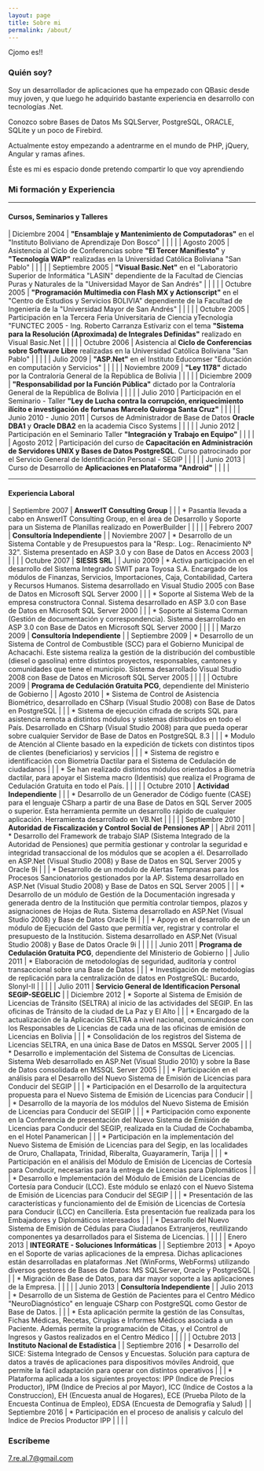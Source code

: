 ```yaml
---
layout: page
title: Sobre mi
permalink: /about/
---
```


Cjomo es!!

### Quién soy?

Soy un desarrollador de aplicaciones que ha empezado con QBasic desde muy joven, y que luego he adquirido bastante experiencia en desarrollo con tecnologías .Net.

Conozco sobre Bases de Datos Ms SQLServer, PostgreSQL, ORACLE, SQLite y un poco de Firebird.

Actualmente estoy empezando a adentrarme en el mundo de PHP, jQuery, Angular y ramas afines.

Éste es mi es espacio donde pretendo compartir lo que voy aprendiendo

### Mi formación y Experiencia

___

#### Cursos, Seminarios y Talleres

| Diciembre 2004  | **"Ensamblaje y Mantenimiento de Computadoras"** en el "Instituto Boliviano de Aprendizaje Don Bosco"   |
|                  |                  |
| Agosto 2005  | Asistencia al Ciclo de Conferencias sobre **"El Tercer Manifiesto"** y **"Tecnología WAP"** realizadas en la Universidad Católica Boliviana "San Pablo"    |
|                  |                  |
| Septiembre 2005  | **"Visual Basic.Net"** en el "Laboratorio Superior de Informática "LASIN" dependiente de la Facultad de Ciencias Puras y Naturales de la "Universidad Mayor de San Andrés"    |
|                  |                  |
| Octubre 2005  | **"Programación Multimedia con Flash MX y Actionscript"** en el "Centro de Estudios y Servicios BOLIVIA" dependiente de la Facultad de Ingeniería de la "Universidad Mayor de San Andrés"    |
|                  |                  |
| Octubre 2005  | Participación en la Tercera Feria Universitaria de Ciencia yTecnología "FUNCTEC 2005 - Ing. Roberto Carranza Estívariz con el tema **"Sistema para la Resolución (Aproximada) de Integrales Definidas"** realizado en Visual Basic.Net    |
|                  |                  |
| Octubre 2006  | Asistencia al **Ciclo de Conferencias sobre Software Libre** realizadas en la Universidad Católica Boliviana "San Pablo"    |
|                  |                  |
| Julio 2009  | **"ASP.Net"** en el Instituto Educomser "Educación en computación y Servicios"    |
|                  |                  |
| Noviembre 2009  | **"Ley 1178"** dictado por la Contraloría General de la República de Bolivia    |
|                  |                  |
| Diciembre 2009  | **"Responsabilidad por la Función Pública"** dictado por la Contraloría General de la República de Bolivia    |
|                  |                  |
| Julio 2010  | Participación en el Seminario - Taller **"Ley de Lucha contra la corrupción, enriquecimiento ilícito e investigación de fortunas Marcelo Quiroga Santa Cruz"**    |
|                  |                  |
| Junio 2010 - Junio 2011  | Cursos de Administrador de Base de Datos **Oracle DBA1** y **Oracle DBA2** en la academia Cisco Systems    |
|                  |                  |
| Junio 2012  | Participación en el Seminario Taller **"Integración y Trabajo en Equipo"**    |
|                  |                  |
| Agosto 2012  | Participación del curso de **Capacitación en Administración de Servidores UNIX y Bases de Datos PostgreSQL**. Curso patrocinado por el Servicio General de Identificación Personal - SEGIP    |
|                  |                  |
| Junio 2013  | Curso de Desarrollo de **Aplicaciones en Plataforma "Android"**    |
|                  |                  |

___

#### Experiencia Laboral

| Septiembre 2007  | **AnswerIT Consulting Group**    |
|                  |  * Pasantía llevada a cabo en AnswerIT Consulting Group, en el área de Desarrollo y Soporte para un Sistema de Planillas realizado en PowerBuilder    |
|                  |                  |
| Febrero 2007   | **Consultoría Independiente**    |
| Noviembre 2007 |  * Desarrollo de un Sistema Contable y de Presupuestos para la "Resp:. Log:. Renacimiento Nº 32". Sistema presentado en ASP 3.0 y con Base de Datos en Access 2003    |
|                  |                  |
| Octubre 2007   | **SIESIS SRL**    |
| Junio 2009 |  * Activa participación en el desarrollo del Sistema Integrado SWIT para Toyosa S.A. Encargado de los módulos de Finanzas, Servicios, Importaciones, Caja, Contabilidad, Cartera y Recursos Humanos. Sistema desarrollado en Visual Studio 2005 con Base de Datos en Microsoft SQL Server 2000    |
|                  |   * Soporte al Sistema Web de la empresa constructora Connal. Sistema desarrollado en ASP 3.0 con Base de Datos en Microsoft SQL Server 2000                  |
|                  |   * Soporte al Sistema Corman (Gestión de documentación y correspondencia). Sistema desarrollado en ASP 3.0 con Base de Datos en Microsoft SQL Server 2000                  |
|                  |                  |
| Marzo 2009   | **Consultoría Independiente**    |
| Septiembre 2009 |  * Desarrollo de un Sistema de Control de Combustible (SCC) para el Gobierno Municipal de Achacachi. Este sistema realiza la gestión de la distribución del combustible (diesel o gasolina) entre distintos proyectos, responsables, cantones y comunidades que tiene el municipio. Sistema desarrollado Visual Studio 2008 con Base de Datos en Microsoft SQL Server 2005    |
|                  |                  |
| Octubre 2009   | **Programa de Cedulación Gratuita PCG**, dependiente del Ministerio de Gobierno    |
| Agosto 2010 |  * Sistema de Control de Asistencia Biométrico, desarrollado en CSharp (Visual Studio 2008) con Base de Datos en PostgreSQL    |
|                  |   * Sistema de ejecución cifrada de scripts SQL para asistencia remota a distintos módulos y sistemas distribuidos en todo el País. Desarrollado en CSharp (Visual Studio 2008) para que pueda operar sobre cualquier Servidor de Base de Datos en PostgreSQL 8.3          |
|                  |   * Modulo de Atención al Cliente basado en la expedición de tickets con distintos tipos de clientes (beneficiarios) y servicios          |
|                  |   * Sistema de registro e identificación con Biometría Dactilar para el Sistema de Cedulación de ciudadanos          |
|                  |   * Se han realizado distintos módulos orientados a Biometría dactilar, para apoyar el Sistema macro (Identisis) que realiza el Programa de Cedulación Gratuita en todo el País.          |
|                  |                  |
| Octubre 2010   | **Actividad Independiente**    |
|                |  * Desarrollo de un Generador de Código fuente (CASE) para el lenguaje CSharp a partir de una Base de Datos en SQL Server 2005 o superior. Esta herramienta permite un desarrollo rápido de cualquier aplicación. Herramienta desarrollado en VB.Net    |
|                  |                  |
| Septiembre 2010   | **Autoridad de Fiscalización y Control Social de Pensiones AP**    |
| Abril 2011 |  * Desarrollo del Framework de trabajo SIAP (Sistema Integrado de la Autoridad de Pensiones) que permitía gestionar y controlar la seguridad e integridad transaccional de los módulos que se acoplen a él. Desarrollado en ASP.Net (Visual Studio 2008) y Base de Datos en SQL Server 2005 y Oracle 9i    |
|                  |   * Desarrollo de un modulo de Alertas Tempranas para los Procesos Sancionatorios gestionados por la AP. Sistema desarrollado en ASP.Net (Visual Studio 2008) y Base de Datos en SQL Server 2005          |
|                  |   * Desarrollo de un módulo de Gestión de la Documentación ingresada y generada dentro de la Institución que permitía controlar tiempos, plazos y asignaciones de Hojas de Ruta. Sistema desarrollado en ASP.Net (Visual Studio 2008) y Base de Datos Oracle 9i          |
|                  |   * Apoyo en el desarrollo de un módulo de Ejecución del Gasto que permitía ver, registrar y controlar el presupuesto de la Institución. Sistema desarrollado en ASP.Net (Visual Studio 2008) y Base de Datos Oracle 9i          |
|                  |                  |
| Junio 2011   | **Programa de Cedulación Gratuita PCG**, dependiente del Ministerio de Gobierno    |
| Julio 2011 |  * Elaboración de metodologías de seguridad, auditoría y control transaccional sobre una Base de Datos    |
|                  |   * Investigación de metodologías de replicación para la centralización de datos en PostgreSQL: Bucardo, SlonyI-II          |
|                  |                  |
| Julio 2011   | **Servicio General de Identificacion Personal SEGIP-SEGELIC**    |
| Diciembre 2012 |  * Soporte al Sistema de Emisión de Licencias de Tránsito (SELTRA) al inicio de las actividades del SEGIP. En las oficinas de Tránsito de la ciudad de La Paz y El Alto    |
|             |  * Encargado de la actualización de la Aplicación SELTRA a nivel nacional, comunicándose con los Responsables de Licencias de cada una de las oficinas de emisión de Licencias en Bolivia    |
|             |  * Consolidación de los registros del Sistema de Licencias SELTRA, en una única Base de Datos en MSSQL Server 2005    |
|             |  * Desarrollo e implementación del Sistema de Consultas de Licencias. Sistema Web desarrollado en ASP.Net (Visual Studio 2010) y sobre la Base de Datos consolidada en MSSQL Server 2005    |
|             |  * Participación en el análisis para el Desarrollo del Nuevo Sistema de Emisión de Licencias para Conducir del SEGIP    |
|             |  * Participación en el Desarrollo de la arquitectura propuesta para el Nuevo Sistema de Emisión de Licencias para Conducir     |
|             |  * Desarrollo de la mayoría de los módulos del Nuevo Sistema de Emisión de Licencias para Conducir del SEGIP    |
|             |  * Participación como exponente en la Conferencia de presentación del Nuevo Sistema de Emisión de Licencias para Conducir del SEGIP, realizada en la Ciudad de Cochabamba, en el Hotel Panamerican    |
|             |  * Participación en la implementación del Nuevo Sistema de Emisión de Licencias para del Segip, en las localidades de Oruro, Challapata, Trinidad, Riberalta, Guayaramerín, Tarija    |
|             |  * Participación en el análisis del Módulo de Emisión de Licencias de Cortesía para Conducir, necesarias para la entrega de Licencias para Diplomáticos    |
|             |  * Desarrollo e Implementación del Módulo de Emisión de Licencias de Cortesía para Conducir (LCC). Este módulo se enlazó con el Nuevo Sistema de Emisión de Licencias para Conducir del SEGIP    |
|             |  * Presentación de las características y funcionamiento del de Emisión de Licencias de Cortesía para Conducir (LCC) en Cancillería. Esta presentación fue realizada para los Embajadores y Diplomáticos interesados    |
|             |  * Desarrollo del Nuevo Sistema de Emisión de Cédulas para Ciudadanos Extranjeros, reutilizando componentes ya desarrollados para el Sistema de Licencias.    |
|                  |                  |
| Enero 2013   | **INTEGRATE - Soluciones Informáticas**    |
| Septiembre 2013 |  * Apoyo en el Soporte de varias aplicaciones de la empresa. Dichas aplicaciones están desarrolladas en plataformas .Net (WinForms, WebForms) utilizando diversos gestores de Bases de Datos: MS SQLServer, Oracle y PostgreSQL      |
|            |  * Migración de Base de Datos, para dar mayor soporte a las aplicaciones de la Empresa.       |
|                  |                  |
| Junio 2013   | **Consultoría Independiente**    |
| Julio 2013 |  * Desarrollo de un Sistema de Gestión de Pacientes para el Centro Médico "NeuroDiagnóstico" en lenguaje CSharp con PostgreSQL como Gestor de Base de Datos.      |
|            |  * Esta aplicación permite la gestión de las Consultas, Fichas Médicas, Recetas, Cirugías e Informes Médicos asociada a un Paciente. Además permite la programación de Citas, y el Control de Ingresos y Gastos realizados en el Centro Médico      |
|                  |                  |
| Octubre 2013   | **Instituto Nacional de Estadística**    |
| Septiembre 2016 |  * Desarrollo del SICE: Sistema Integrado de Censos y Encuestas. Solución para captura de datos a través de aplicaciones para dispositivos móviles Android, que permite la fácil adaptación para operar con distintos operativos      |
|                  |   * Plataforma aplicada a los siguientes proyectos: IPP (Indice de Precios Productor), IPM (Indice de Precios al por Mayor), ICC (Indice de Costos a la Construccion), EH (Encuesta anual de Hogares), ECE (Prueba Piloto de la Encuesta Continua de Empleo), EDSA (Encuesta de Demografía y Salud)                  |
| Septiembre 2016 |  * Participación en el proceso de analisis y calculo del Indice de Precios Productor IPP      |
|                  |                  |

### Escríbeme

[7.re.al.7@gmail.com](mailto:7.re.al.7@gmail.com)